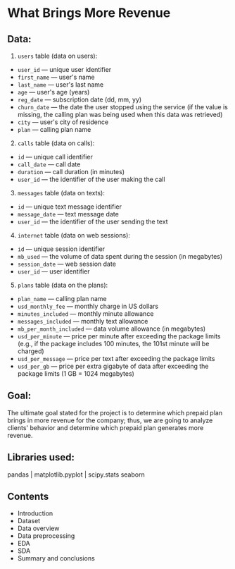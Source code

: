 # What Brings More Revenue

## Data:

1. `users` table (data on users):

- `user_id` — unique user identifier
- `first_name` — user's name
- `last_name` — user's last name
- `age` — user's age (years)
- `reg_date` — subscription date (dd, mm, yy)
- `churn_date` — the date the user stopped using the service (if the value is missing, the calling plan was being used when this data was retrieved)
- `city` — user's city of residence
- `plan` — calling plan name

2. `calls` table (data on calls):

- `id` — unique call identifier
- `call_date` — call date
- `duration` — call duration (in minutes)
- `user_id` — the identifier of the user making the call

3. `messages` table (data on texts):

- `id` — unique text message identifier
- `message_date` — text message date
- `user_id` — the identifier of the user sending the text

4. `internet` table (data on web sessions):

- `id` — unique session identifier
- `mb_used` — the volume of data spent during the session (in megabytes)
- `session_date` — web session date
- `user_id` — user identifier

5. `plans` table (data on the plans):

- `plan_name` — calling plan name
- `usd_monthly_fee` — monthly charge in US dollars
- `minutes_included` — monthly minute allowance
- `messages_included` — monthly text allowance
- `mb_per_month_included` — data volume allowance (in megabytes)
- `usd_per_minute` — price per minute after exceeding the package limits (e.g., if the package includes 100 minutes, the 101st minute will be charged)
- `usd_per_message` — price per text after exceeding the package limits
- `usd_per_gb` — price per extra gigabyte of data after exceeding the package limits (1 GB = 1024 megabytes)

## Goal:

The ultimate goal stated for the project is to determine which prepaid plan brings in more revenue for the company; thus, we are going to analyze clients' behavior and determine which prepaid plan generates more revenue.

## Libraries used:

pandas | 
matplotlib.pyplot |
scipy.stats
seaborn

## Contents

* Introduction
* Dataset
* Data overview
* Data preprocessing
* EDA
* SDA
* Summary and conclusions
